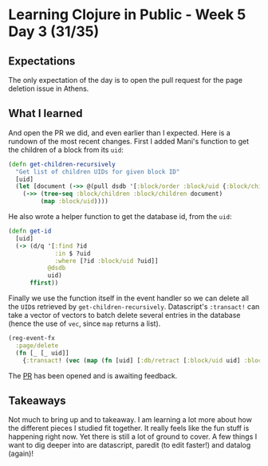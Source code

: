 # Learning Clojure in Public - Week 5 Day 3 (31/35)

## Expectations

The only expectation of the day is to open the pull request for the page deletion issue in Athens.

## What I learned

And open the PR we did, and even earlier than I expected. Here is a rundown of the most recent changes. First I added Mani's function to get the children of a block from its `uid`:

```clojure
(defn get-children-recursively
  "Get list of children UIDs for given block ID"
  [uid]
  (let [document (->> @(pull dsdb '[:block/order :block/uid {:block/children ...}] (get-id uid)))]
    (->> (tree-seq :block/children :block/children document)
         (map :block/uid))))
```

He also wrote a helper function to get the database id, from the `uid`:

```clojure
(defn get-id
  [uid]
  (-> (d/q '[:find ?id
             :in $ ?uid
             :where [?id :block/uid ?uid]]
           @dsdb
           uid)
      ffirst))
```

Finally we use the function itself in the event handler so we can delete all the `UID`s retrieved by `get-children-recursively`. Datascript's `:transact!` can take a vector of vectors to batch delete several entries in the database (hence the use of `vec`, since `map` returns a list).

```clojure
(reg-event-fx
  :page/delete
  (fn [_ [_ uid]]
    {:transact! (vec (map (fn [uid] [:db/retract [:block/uid uid] :block/uid]) (get-children-recursively uid)))}))
```

The [PR](https://github.com/athensresearch/athens/pull/295) has been opened and is awaiting feedback.

## Takeaways

Not much to bring up and to takeaway. I am learning a lot more about how the different pieces I studied fit together. It really feels like the fun stuff is happening right now. Yet there is still a lot of ground to cover. A few things I want to dig deeper into are datascript, paredit (to edit faster!) and datalog (again)!
